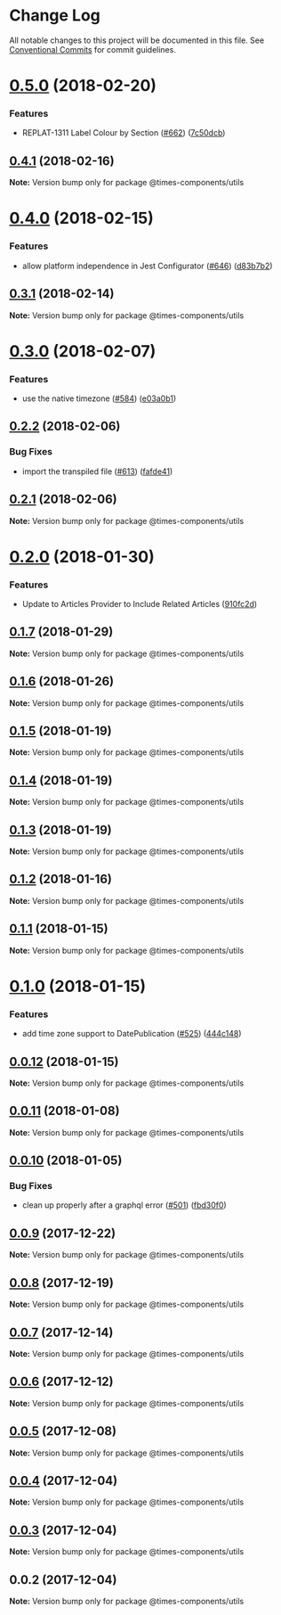 # Change Log

All notable changes to this project will be documented in this file.
See [Conventional Commits](https://conventionalcommits.org) for commit guidelines.

<a name="0.5.0"></a>
# [0.5.0](https://github.com/newsuk/times-components/compare/@times-components/utils@0.4.1...@times-components/utils@0.5.0) (2018-02-20)


### Features

* REPLAT-1311 Label Colour by Section ([#662](https://github.com/newsuk/times-components/issues/662)) ([7c50dcb](https://github.com/newsuk/times-components/commit/7c50dcb))




<a name="0.4.1"></a>
## [0.4.1](https://github.com/newsuk/times-components/compare/@times-components/utils@0.4.0...@times-components/utils@0.4.1) (2018-02-16)




**Note:** Version bump only for package @times-components/utils

<a name="0.4.0"></a>
# [0.4.0](https://github.com/newsuk/times-components/compare/@times-components/utils@0.3.0...@times-components/utils@0.4.0) (2018-02-15)


### Features

* allow platform independence in Jest Configurator ([#646](https://github.com/newsuk/times-components/issues/646)) ([d83b7b2](https://github.com/newsuk/times-components/commit/d83b7b2))




<a name="0.3.1"></a>
## [0.3.1](https://github.com/newsuk/times-components/compare/@times-components/utils@0.3.0...@times-components/utils@0.3.1) (2018-02-14)




**Note:** Version bump only for package @times-components/utils

<a name="0.3.0"></a>
# [0.3.0](https://github.com/newsuk/times-components/compare/@times-components/utils@0.2.2...@times-components/utils@0.3.0) (2018-02-07)


### Features

* use the native timezone ([#584](https://github.com/newsuk/times-components/issues/584)) ([e03a0b1](https://github.com/newsuk/times-components/commit/e03a0b1))




<a name="0.2.2"></a>
## [0.2.2](https://github.com/newsuk/times-components/compare/@times-components/utils@0.2.1...@times-components/utils@0.2.2) (2018-02-06)


### Bug Fixes

* import the transpiled file ([#613](https://github.com/newsuk/times-components/issues/613)) ([fafde41](https://github.com/newsuk/times-components/commit/fafde41))




<a name="0.2.1"></a>
## [0.2.1](https://github.com/newsuk/times-components/compare/@times-components/utils@0.2.0...@times-components/utils@0.2.1) (2018-02-06)




**Note:** Version bump only for package @times-components/utils

<a name="0.2.0"></a>
# [0.2.0](https://github.com/newsuk/times-components/compare/@times-components/utils@0.1.7...@times-components/utils@0.2.0) (2018-01-30)


### Features

* Update to Articles Provider to Include Related Articles ([910fc2d](https://github.com/newsuk/times-components/commit/910fc2d))




<a name="0.1.7"></a>
## [0.1.7](https://github.com/newsuk/times-components/compare/@times-components/utils@0.1.6...@times-components/utils@0.1.7) (2018-01-29)




**Note:** Version bump only for package @times-components/utils

<a name="0.1.6"></a>
## [0.1.6](https://github.com/newsuk/times-components/compare/@times-components/utils@0.1.5...@times-components/utils@0.1.6) (2018-01-26)




**Note:** Version bump only for package @times-components/utils

<a name="0.1.5"></a>
## [0.1.5](https://github.com/newsuk/times-components/compare/@times-components/utils@0.1.4...@times-components/utils@0.1.5) (2018-01-19)




**Note:** Version bump only for package @times-components/utils

<a name="0.1.4"></a>
## [0.1.4](https://github.com/newsuk/times-components/compare/@times-components/utils@0.1.2...@times-components/utils@0.1.4) (2018-01-19)




**Note:** Version bump only for package @times-components/utils

<a name="0.1.3"></a>
## [0.1.3](https://github.com/newsuk/times-components/compare/@times-components/utils@0.1.2...@times-components/utils@0.1.3) (2018-01-19)




**Note:** Version bump only for package @times-components/utils

<a name="0.1.2"></a>
## [0.1.2](https://github.com/newsuk/times-components/compare/@times-components/utils@0.1.1...@times-components/utils@0.1.2) (2018-01-16)




**Note:** Version bump only for package @times-components/utils

<a name="0.1.1"></a>
## [0.1.1](https://github.com/newsuk/times-components/compare/@times-components/utils@0.1.0...@times-components/utils@0.1.1) (2018-01-15)




**Note:** Version bump only for package @times-components/utils

<a name="0.1.0"></a>
# [0.1.0](https://github.com/newsuk/times-components/compare/@times-components/utils@0.0.12...@times-components/utils@0.1.0) (2018-01-15)


### Features

* add time zone support to DatePublication ([#525](https://github.com/newsuk/times-components/issues/525)) ([444c148](https://github.com/newsuk/times-components/commit/444c148))




<a name="0.0.12"></a>
## [0.0.12](https://github.com/newsuk/times-components/compare/@times-components/utils@0.0.11...@times-components/utils@0.0.12) (2018-01-15)




**Note:** Version bump only for package @times-components/utils

<a name="0.0.11"></a>
## [0.0.11](https://github.com/newsuk/times-components/compare/@times-components/utils@0.0.10...@times-components/utils@0.0.11) (2018-01-08)




**Note:** Version bump only for package @times-components/utils

<a name="0.0.10"></a>
## [0.0.10](https://github.com/newsuk/times-components/compare/@times-components/utils@0.0.9...@times-components/utils@0.0.10) (2018-01-05)


### Bug Fixes

* clean up properly after a graphql error ([#501](https://github.com/newsuk/times-components/issues/501)) ([fbd30f0](https://github.com/newsuk/times-components/commit/fbd30f0))




<a name="0.0.9"></a>
## [0.0.9](https://github.com/newsuk/times-components/compare/@times-components/utils@0.0.8...@times-components/utils@0.0.9) (2017-12-22)




**Note:** Version bump only for package @times-components/utils

<a name="0.0.8"></a>
## [0.0.8](https://github.com/newsuk/times-components/compare/@times-components/utils@0.0.7...@times-components/utils@0.0.8) (2017-12-19)




**Note:** Version bump only for package @times-components/utils

<a name="0.0.7"></a>
## [0.0.7](https://github.com/newsuk/times-components/compare/@times-components/utils@0.0.6...@times-components/utils@0.0.7) (2017-12-14)




**Note:** Version bump only for package @times-components/utils

<a name="0.0.6"></a>
## [0.0.6](https://github.com/newsuk/times-components/compare/@times-components/utils@0.0.5...@times-components/utils@0.0.6) (2017-12-12)




**Note:** Version bump only for package @times-components/utils

<a name="0.0.5"></a>
## [0.0.5](https://github.com/newsuk/times-components/compare/@times-components/utils@0.0.4...@times-components/utils@0.0.5) (2017-12-08)




**Note:** Version bump only for package @times-components/utils

<a name="0.0.4"></a>
## [0.0.4](https://github.com/newsuk/times-components/compare/@times-components/utils@0.0.2...@times-components/utils@0.0.4) (2017-12-04)




**Note:** Version bump only for package @times-components/utils

<a name="0.0.3"></a>
## [0.0.3](https://github.com/newsuk/times-components/compare/@times-components/utils@0.0.2...@times-components/utils@0.0.3) (2017-12-04)




**Note:** Version bump only for package @times-components/utils

<a name="0.0.2"></a>
## 0.0.2 (2017-12-04)




**Note:** Version bump only for package @times-components/utils
